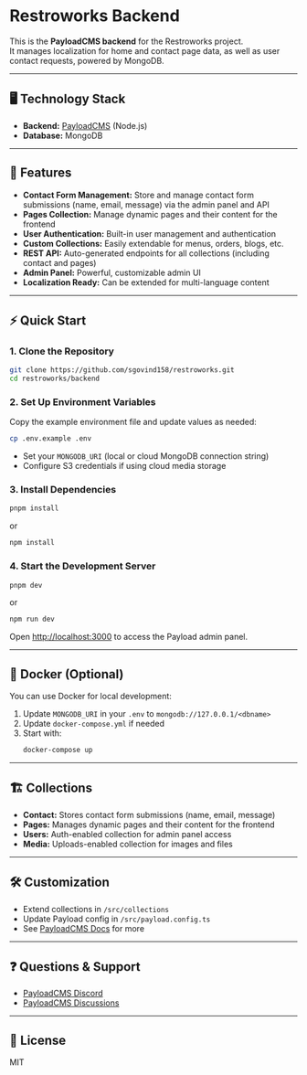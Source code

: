 # Restroworks Backend

This is the **PayloadCMS backend** for the Restroworks project.  
It manages localization for home and contact page data, as well as user contact requests, powered by MongoDB.

---

## 🖥️ Technology Stack

- **Backend:** [PayloadCMS](https://payloadcms.com/) (Node.js)
- **Database:** MongoDB

---

## 🚀 Features

- **Contact Form Management:** Store and manage contact form submissions (name, email, message) via the admin panel and API
- **Pages Collection:** Manage dynamic pages and their content for the frontend
- **User Authentication:** Built-in user management and authentication
- **Custom Collections:** Easily extendable for menus, orders, blogs, etc.
- **REST API:** Auto-generated endpoints for all collections (including contact and pages)
- **Admin Panel:** Powerful, customizable admin UI
- **Localization Ready:** Can be extended for multi-language content

---

## ⚡ Quick Start

### 1. Clone the Repository

```sh
git clone https://github.com/sgovind158/restroworks.git
cd restroworks/backend
```

### 2. Set Up Environment Variables

Copy the example environment file and update values as needed:

```sh
cp .env.example .env
```

- Set your `MONGODB_URI` (local or cloud MongoDB connection string)
- Configure S3 credentials if using cloud media storage

### 3. Install Dependencies

```sh
pnpm install
```
or
```sh
npm install
```

### 4. Start the Development Server

```sh
pnpm dev
```
or
```sh
npm run dev
```

Open [http://localhost:3000](http://localhost:3000) to access the Payload admin panel.

---

## 🐳 Docker (Optional)

You can use Docker for local development:

1. Update `MONGODB_URI` in your `.env` to `mongodb://127.0.0.1/<dbname>`
2. Update `docker-compose.yml` if needed
3. Start with:
   ```sh
   docker-compose up
   ```

---

## 🏗️ Collections

- **Contact:** Stores contact form submissions (name, email, message)
- **Pages:** Manages dynamic pages and their content for the frontend
- **Users:** Auth-enabled collection for admin panel access
- **Media:** Uploads-enabled collection for images and files
---


## 🛠️ Customization

- Extend collections in `/src/collections`
- Update Payload config in `/src/payload.config.ts`
- See [PayloadCMS Docs](https://payloadcms.com/docs) for more

---

## ❓ Questions & Support

- [PayloadCMS Discord](https://discord.com/invite/payload)
- [PayloadCMS Discussions](https://github.com/payloadcms/payload/discussions)

---

## 📄 License

MIT